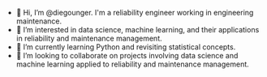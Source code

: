 - 👋 Hi, I’m @diegounger. I'm a reliability engineer working in engineering maintenance.  
- 👀 I’m interested in data science, machine learning, and their applications in reliability and maintenance management.  
- 🌱 I’m currently learning Python and revisiting statistical concepts.  
- 💞️ I’m looking to collaborate on projects involving data science and machine learning applied to reliability and maintenance management.
<!---
diegounger/diegounger is a ✨ special ✨ repository because its `README.md` (this file) appears on your GitHub profile.
You can click the Preview link to take a look at your changes.

rev00
- 👋 Hi, I’m @diegounger. I'm a reliability engineer and work with engineering maintenance.
- 👀 I’m interested in data science, machine learning and its use in reliability and maintenance management.
- 🌱 I’m currently learning Python and re-studying statistical concepts.
- 💞️ I’m looking to collaborate on application of data science and machine learning in reliability and maintenance management.
--->
